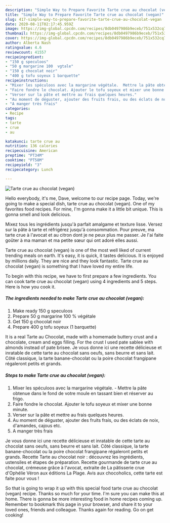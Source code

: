 ```yaml
---
description: "Simple Way to Prepare Favorite Tarte crue au chocolat (vegan)"
title: "Simple Way to Prepare Favorite Tarte crue au chocolat (vegan)"
slug: 417-simple-way-to-prepare-favorite-tarte-crue-au-chocolat-vegan
date: 2020-08-11T02:17:45.959Z
image: https://img-global.cpcdn.com/recipes/8db0497986b9eceb/751x532cq70/tarte-crue-au-chocolat-vegan-photo-principale-de-la-recette.jpg
thumbnail: https://img-global.cpcdn.com/recipes/8db0497986b9eceb/751x532cq70/tarte-crue-au-chocolat-vegan-photo-principale-de-la-recette.jpg
cover: https://img-global.cpcdn.com/recipes/8db0497986b9eceb/751x532cq70/tarte-crue-au-chocolat-vegan-photo-principale-de-la-recette.jpg
author: Alberta Nash
ratingvalue: 4.6
reviewcount: 41557
recipeingredient:
- "150 g speculoos"
- "50 g margarine 100  vgtale"
- "150 g chocolat noir"
- "400 g tofu soyeux 1 barquette"
recipeinstructions:
- "Mixer les spéculoos avec la margarine végétale.  Mettre la pâte obtenue dans le fond de votre moule en tassant bien et réserver au frigo."
- "Faire fondre le chocolat. Ajouter le tofu soyeux et mixer une bonne minute."
- "Verser sur la pâte et mettre au frais quelques heures."
- "Au moment de déguster, ajouter des fruits frais, ou des éclats de noix, d&#39;amandes, cajous etc."
- "A manger très frais"
categories:
- Recipe
tags:
- tarte
- crue
- au

katakunci: tarte crue au 
nutrition: 136 calories
recipecuisine: American
preptime: "PT34M"
cooktime: "PT58M"
recipeyield: "3"
recipecategory: Lunch

---
```



![Tarte crue au chocolat (vegan)](https://img-global.cpcdn.com/recipes/8db0497986b9eceb/751x532cq70/tarte-crue-au-chocolat-vegan-photo-principale-de-la-recette.jpg)

Hello everybody, it's me, Dave, welcome to our recipe page. Today, we're going to make a special dish, tarte crue au chocolat (vegan). One of my favorites food recipes. For mine, I'm gonna make it a little bit unique. This is gonna smell and look delicious.

Mixez tous les ingrédients jusqu&#39;à parfait amalgame et texture lisse. Versez sur la pâte à tarte et réfrigérez jusqu&#39;à consommation. Pour preuve, ma tarte crue à l&#39;avocat et au citron dont je ne peux plus me passer. Je l&#39;ai faite goûter à ma maman et ma petite sœur qui ont adoré elles aussi.

Tarte crue au chocolat (vegan) is one of the most well liked of current trending meals on earth. It's easy, it is quick, it tastes delicious. It is enjoyed by millions daily. They are nice and they look fantastic. Tarte crue au chocolat (vegan) is something that I have loved my entire life.


To begin with this recipe, we have to first prepare a few ingredients. You can cook tarte crue au chocolat (vegan) using 4 ingredients and 5 steps. Here is how you cook it.

<!--inarticleads1-->

##### The ingredients needed to make Tarte crue au chocolat (vegan):

1. Make ready 150 g speculoos
1. Prepare 50 g margarine 100 % végétale
1. Get 150 g chocolat noir
1. Prepare 400 g tofu soyeux (1 barquette)


It is a real Tarte au Chocolat, made with a homemade buttery crust and a chocolate, cream and eggs filling. For the crust I used pate sablee with almonds instead of pate brisee. Je vous donne ici une recette délicieuse et inratable de cette tarte au chocolat sans oeufs, sans beurre et sans lait. Côté classique, la tarte banane-chocolat ou la poire chocolat frangipane régaleront petits et grands. 

<!--inarticleads2-->

##### Steps to make Tarte crue au chocolat (vegan):

1. Mixer les spéculoos avec la margarine végétale.  - Mettre la pâte obtenue dans le fond de votre moule en tassant bien et réserver au frigo.
1. Faire fondre le chocolat. Ajouter le tofu soyeux et mixer une bonne minute.
1. Verser sur la pâte et mettre au frais quelques heures.
1. Au moment de déguster, ajouter des fruits frais, ou des éclats de noix, d&#39;amandes, cajous etc.
1. A manger très frais


Je vous donne ici une recette délicieuse et inratable de cette tarte au chocolat sans oeufs, sans beurre et sans lait. Côté classique, la tarte banane-chocolat ou la poire chocolat frangipane régaleront petits et grands. Recette Tarte au chocolat noir : découvrez les ingrédients, ustensiles et étapes de préparation. Recette gourmande de tarte crue au chocolat, crémeuse grâce à l&#39;avocat, extraite de La pâtisserie crue d&#39;Ophélie Véron aux éditions La Plage. Avis aux chocoholics, cette tarte est faite pour vous ! 

So that is going to wrap it up with this special food tarte crue au chocolat (vegan) recipe. Thanks so much for your time. I'm sure you can make this at home. There is gonna be more interesting food in home recipes coming up. Remember to bookmark this page in your browser, and share it to your loved ones, friends and colleague. Thanks again for reading. Go on get cooking!
